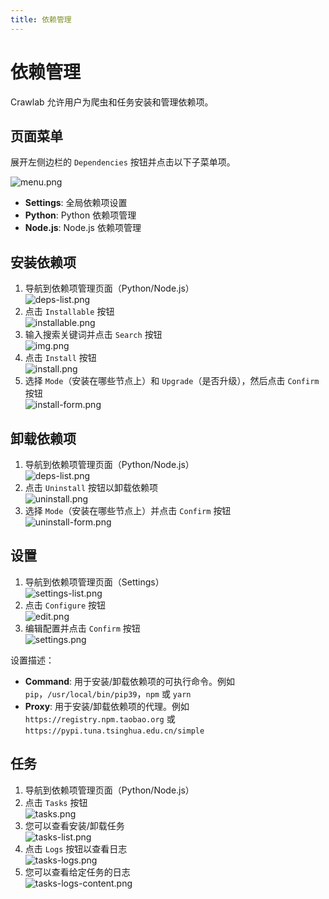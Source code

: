 ```yaml
---
title: 依赖管理
---
```


# 依赖管理

Crawlab 允许用户为爬虫和任务安装和管理依赖项。

## 页面菜单

展开左侧边栏的 `Dependencies` 按钮并点击以下子菜单项。

![menu.png](/img/guide/menu.png)

- **Settings**: 全局依赖项设置
- **Python**: Python 依赖项管理
- **Node.js**: Node.js 依赖项管理

## 安装依赖项

1. 导航到依赖项管理页面（Python/Node.js）<br/>![deps-list.png](/img/guide/deps-list.png)
2. 点击 `Installable` 按钮<br/>![installable.png](/img/guide/installable.png)
3. 输入搜索关键词并点击 `Search` 按钮<br/>![img.png](/img/guide/search.png)
4. 点击 `Install` 按钮<br/>![install.png](/img/guide/install.png)
5. 选择 `Mode`（安装在哪些节点上）和 `Upgrade`（是否升级），然后点击 `Confirm` 按钮<br/>![install-form.png](/img/guide/install-form.png)

## 卸载依赖项

1. 导航到依赖项管理页面（Python/Node.js）<br/>![deps-list.png](/img/guide/deps-list.png)
2. 点击 `Uninstall` 按钮以卸载依赖项<br/>![uninstall.png](/img/guide/uninstall.png)
3. 选择 `Mode`（安装在哪些节点上）并点击 `Confirm` 按钮<br/>![uninstall-form.png](/img/guide/uninstall-form.png)

## 设置

1. 导航到依赖项管理页面（Settings）<br/>![settings-list.png](/img/guide/settings-list.png)
2. 点击 `Configure` 按钮<br/>![edit.png](/img/guide/configure.png)
3. 编辑配置并点击 `Confirm` 按钮<br/>![settings.png](/img/guide/settings.png)

设置描述：

- **Command**: 用于安装/卸载依赖项的可执行命令。例如 `pip`，`/usr/local/bin/pip39`，`npm` 或 `yarn`
- **Proxy**: 用于安装/卸载依赖项的代理。例如 `https://registry.npm.taobao.org` 或 `https://pypi.tuna.tsinghua.edu.cn/simple`

## 任务

1. 导航到依赖项管理页面（Python/Node.js）
2. 点击 `Tasks` 按钮<br/>![tasks.png](/img/guide/tasks.png)
3. 您可以查看安装/卸载任务<br/>![tasks-list.png](/img/guide/tasks-list.png)
4. 点击 `Logs` 按钮以查看日志<br/>![tasks-logs.png](/img/guide/tasks-logs.png)
5. 您可以查看给定任务的日志<br/>![tasks-logs-content.png](/img/guide/tasks-logs-content.png)